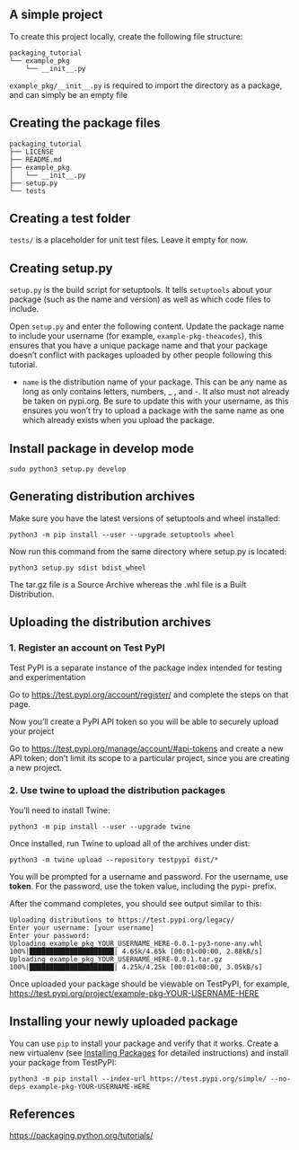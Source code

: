 ## A simple project
To create this project locally, create the following file structure:
```
packaging_tutorial
└── example_pkg
    └── __init__.py
```
```example_pkg/__init__.py``` is required to import the directory as a package, and can simply be an empty file

## Creating the package files
```
packaging_tutorial
├── LICENSE
├── README.md
├── example_pkg
│   └── __init__.py
├── setup.py
└── tests
```

## Creating a test folder
```tests/``` is a placeholder for unit test files. Leave it empty for now.

## Creating setup.py
```setup.py``` is the build script for setuptools. It tells ```setuptools``` about your package (such as the name and version) as well as which code files to include.

Open ```setup.py``` and enter the following content. Update the package name to include your username (for example, ```example-pkg-theacodes```), this ensures that you have a unique package name and that your package doesn’t conflict with packages uploaded by other people following this tutorial.

- ``name`` is the distribution name of your package. This can be any name as long as only contains letters, numbers, _ , and -. It also must not already be taken on pypi.org. Be sure to update this with your username, as this ensures you won’t try to upload a package with the same name as one which already exists when you upload the package.

## Install package in develop mode
```
sudo python3 setup.py develop
```

## Generating distribution archives
Make sure you have the latest versions of setuptools and wheel installed:
```
python3 -m pip install --user --upgrade setuptools wheel
```
Now run this command from the same directory where setup.py is located:
```
python3 setup.py sdist bdist_wheel
```
The tar.gz file is a Source Archive whereas the .whl file is a Built Distribution.

## Uploading the distribution archives
### 1. Register an account on Test PyPI 

Test PyPI is a separate instance of the package index intended for testing and experimentation

Go to https://test.pypi.org/account/register/ and complete the steps on that page.

Now you’ll create a PyPI API token so you will be able to securely upload your project

Go to https://test.pypi.org/manage/account/#api-tokens and create a new API token; don’t limit its scope to a particular project, since you are creating a new project.

### 2. Use twine to upload the distribution packages
You’ll need to install Twine:
```
python3 -m pip install --user --upgrade twine
```
Once installed, run Twine to upload all of the archives under dist:
```
python3 -m twine upload --repository testpypi dist/*
```
You will be prompted for a username and password. For the username, use __token__. For the password, use the token value, including the pypi- prefix.

After the command completes, you should see output similar to this:
```
Uploading distributions to https://test.pypi.org/legacy/
Enter your username: [your username]
Enter your password:
Uploading example_pkg_YOUR_USERNAME_HERE-0.0.1-py3-none-any.whl
100%|█████████████████████| 4.65k/4.65k [00:01<00:00, 2.88kB/s]
Uploading example_pkg_YOUR_USERNAME_HERE-0.0.1.tar.gz
100%|█████████████████████| 4.25k/4.25k [00:01<00:00, 3.05kB/s]
```

Once uploaded your package should be viewable on TestPyPI, for example, https://test.pypi.org/project/example-pkg-YOUR-USERNAME-HERE

## Installing your newly uploaded package
You can use ``pip`` to install your package and verify that it works. Create a new virtualenv (see [Installing Packages](https://packaging.python.org/tutorials/installing-packages/) for detailed instructions) and install your package from TestPyPI:
```
python3 -m pip install --index-url https://test.pypi.org/simple/ --no-deps example-pkg-YOUR-USERNAME-HERE
```

## References
https://packaging.python.org/tutorials/
